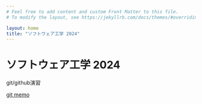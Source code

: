 ```yaml
---
# Feel free to add content and custom Front Matter to this file.
# To modify the layout, see https://jekyllrb.com/docs/themes/#overriding-theme-defaults

layout: home
title: "ソフトウェア工学 2024"
---
```


# ソフトウェア工学 2024

git/github演習

[git memo](/docs/git-memo.md)
